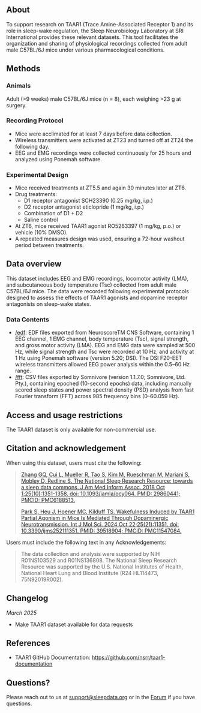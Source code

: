 ## About

To support research on TAAR1 (Trace Amine-Associated Receptor 1) and its role in sleep-wake regulation, the Sleep Neurobiology Laboratory at SRI International provides these relevant datasets. This tool facilitates the organization and sharing of physiological recordings collected from adult male C57BL/6J mice under various pharmacological conditions.

## Methods

### Animals

Adult (>9 weeks) male C57BL/6J mice (n = 8), each weighing >23 g at surgery.

### Recording Protocol

- Mice were acclimated for at least 7 days before data collection.
- Wireless transmitters were activated at ZT23 and turned off at ZT24 the following day.
- EEG and EMG recordings were collected continuously for 25 hours and analyzed using Ponemah software.

### Experimental Design

- Mice received treatments at ZT5.5 and again 30 minutes later at ZT6.
- Drug treatments:
  - D1 receptor antagonist SCH23390 (0.25 mg/kg, i.p.)
  - D2 receptor antagonist eticlopride (1 mg/kg, i.p.)
  - Combination of D1 + D2
  - Saline control
- At ZT6, mice received TAAR1 agonist RO5263397 (1 mg/kg, p.o.) or vehicle (10% DMSO).
- A repeated measures design was used, ensuring a 72-hour washout period between treatments.

## Data overview

This dataset includes EEG and EMG recordings, locomotor activity (LMA), and subcutaneous body temperature (Tsc) collected from adult male C57BL/6J mice. The data were recorded following experimental protocols designed to assess the effects of TAAR1 agonists and dopamine receptor antagonists on sleep-wake states.

### Data Contents

- [/edf](:files_path:/original/edf): EDF files exported from NeuroscoreTM CNS Software, containing 1 EEG channel, 1 EMG channel, body temperature (Tsc), signal strength, and gross motor activity (LMA). EEG and EMG data were sampled at 500 Hz, while signal strength and Tsc were recorded at 10 Hz, and activity at 1 Hz using Ponemah software (version 5.20; DSI). The DSI F20-EET wireless transmitters allowed EEG power analysis within the 0.5–60 Hz range.
- [/fft](:files_path:/original/fft): CSV files exported by Somnivore (version 1.1.7.0; Somnivore, Ltd. Pty.), containing epoched (10-second epochs) data, including manually scored sleep states and power spectral density (PSD) analysis from fast Fourier transform (FFT) across 985 frequency bins (0–60.059 Hz).

## Access and usage restrictions

The TAAR1 dataset is only available for non-commercial use.

## Citation and acknowledgement

When using this dataset, users must cite the following:

> [Zhang GQ, Cui L, Mueller R, Tao S, Kim M, Rueschman M, Mariani S, Mobley D, Redline S. The National Sleep Research Resource: towards a sleep data commons. J Am Med Inform Assoc. 2018 Oct 1;25(10):1351-1358. doi: 10.1093/jamia/ocy064. PMID: 29860441; PMCID: PMC6188513.](https://pubmed.ncbi.nlm.nih.gov/29860441/)
> 
> [Park S, Heu J, Hoener MC, Kilduff TS. Wakefulness Induced by TAAR1 Partial Agonism in Mice Is Mediated Through Dopaminergic Neurotransmission. Int J Mol Sci. 2024 Oct 22;25(21):11351. doi: 10.3390/ijms252111351. PMID: 39518904; PMCID: PMC11547084.](https://pubmed.ncbi.nlm.nih.gov/39518904/)

Users must include the following text in any Acknowledgements:

> The data collection and analysis were supported by NIH R01NS103529 and R01NS136808.  The National Sleep Research Resource was supported by the U.S. National Institutes of Health, National Heart Lung and Blood Institute (R24 HL114473, 75N92019R002).

## Changelog

*March 2025*

- Make TAAR1 dataset available for data requests

## References

-	TAAR1 GitHub Documentation: https://github.com/nsrr/taar1-documentation

## Questions?

Please reach out to us at support@sleepdata.org or in the [Forum](https://sleepdata.org/forum) if you have questions.
